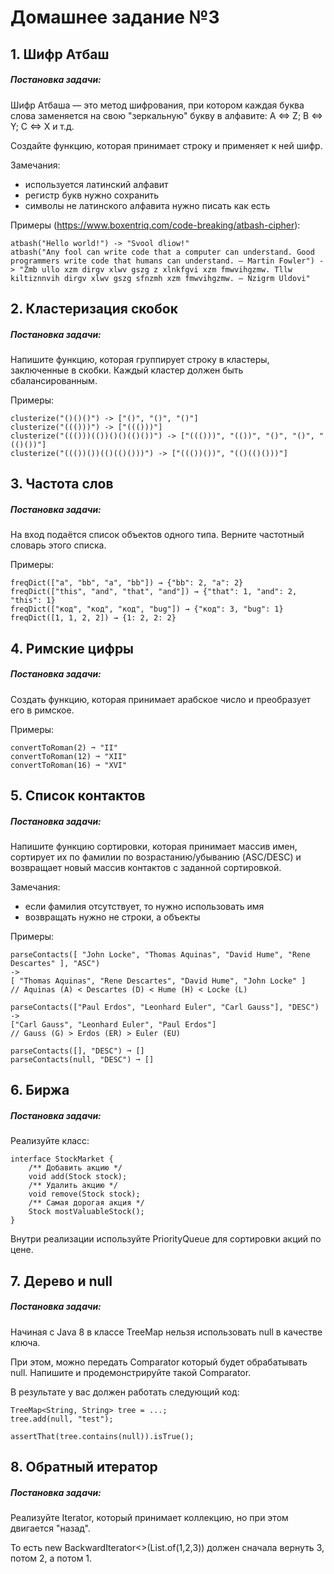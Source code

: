# Домашнее задание №3
## 1. Шифр Атбаш
##### Постановка задачи:

Шифр Атбаша — это метод шифрования, при котором каждая буква слова заменяется на свою "зеркальную" букву в алфавите: A <=> Z; B <=> Y; C <=> X и т.д.

Создайте функцию, которая принимает строку и применяет к ней шифр.

Замечания:
* используется латинский алфавит
* регистр букв нужно сохранить
* символы не латинского алфавита нужно писать как есть

Примеры (https://www.boxentriq.com/code-breaking/atbash-cipher):

    atbash("Hello world!") -> "Svool dliow!"
    atbash("Any fool can write code that a computer can understand. Good programmers write code that humans can understand. ― Martin Fowler") -> "Zmb ullo xzm dirgv xlwv gszg z xlnkfgvi xzm fmwvihgzmw. Tllw kiltiznnvih dirgv xlwv gszg sfnzmh xzm fmwvihgzmw. ― Nzigrm Uldovi"

## 2. Кластеризация скобок
##### Постановка задачи:

Напишите функцию, которая группирует строку в кластеры, заключенные в скобки. Каждый кластер должен быть сбалансированным.

Примеры:

    clusterize("()()()") -> ["()", "()", "()"]
    clusterize("((()))") -> ["((()))"]
    clusterize("((()))(())()()(()())") -> ["((()))", "(())", "()", "()", "(()())"]
    clusterize("((())())(()(()()))") -> ["((())())", "(()(()()))"]

## 3. Частота слов
##### Постановка задачи:

На вход подаётся список объектов одного типа. Верните частотный словарь этого списка.

Примеры:

    freqDict(["a", "bb", "a", "bb"]) → {"bb": 2, "a": 2}
    freqDict(["this", "and", "that", "and"]) → {"that": 1, "and": 2, "this": 1}
    freqDict(["код", "код", "код", "bug"]) → {"код": 3, "bug": 1}
    freqDict([1, 1, 2, 2]) → {1: 2, 2: 2}

## 4. Римские цифры
##### Постановка задачи:

Создать функцию, которая принимает арабское число и преобразует его в римское.

Примеры:

    convertToRoman(2) ➞ "II"
    convertToRoman(12) ➞ "XII"
    convertToRoman(16) ➞ "XVI"

## 5. Список контактов
##### Постановка задачи:

Напишите функцию сортировки, которая принимает массив имен, сортирует их по фамилии по возрастанию/убыванию (ASC/DESC) и возвращает новый массив контактов с заданной сортировкой.

Замечания:
* если фамилия отсутствует, то нужно использовать имя
* возвращать нужно не строки, а объекты

Примеры:

    parseContacts([ "John Locke", "Thomas Aquinas", "David Hume", "Rene Descartes" ], "ASC") 
    ->
    [ "Thomas Aquinas", "Rene Descartes", "David Hume", "John Locke" ]
    // Aquinas (A) < Descartes (D) < Hume (H) < Locke (L)
    
    parseContacts(["Paul Erdos", "Leonhard Euler", "Carl Gauss"], "DESC")
    ->
    ["Carl Gauss", "Leonhard Euler", "Paul Erdos"]
    // Gauss (G) > Erdos (ER) > Euler (EU)
    
    parseContacts([], "DESC") ➞ []
    parseContacts(null, "DESC") ➞ []

## 6. Биржа
##### Постановка задачи:

Реализуйте класс:

    interface StockMarket {
        /** Добавить акцию */
        void add(Stock stock);
        /** Удалить акцию */
        void remove(Stock stock);
        /** Самая дорогая акция */
        Stock mostValuableStock();
    }

Внутри реализации используйте PriorityQueue для сортировки акций по цене.

## 7. Дерево и null
##### Постановка задачи:

Начиная с Java 8 в классе TreeMap нельзя использовать null в качестве ключа.

При этом, можно передать Comparator который будет обрабатывать null. Напишите и продемонстрируйте такой Comparator.

В результате у вас должен работать следующий код:

    TreeMap<String, String> tree = ...;
    tree.add(null, "test");

    assertThat(tree.contains(null)).isTrue();

## 8. Обратный итератор
##### Постановка задачи:

Реализуйте Iterator<T>, который принимает коллекцию, но при этом двигается "назад".

То есть new BackwardIterator<>(List.of(1,2,3)) должен сначала вернуть 3, потом 2, а потом 1.
